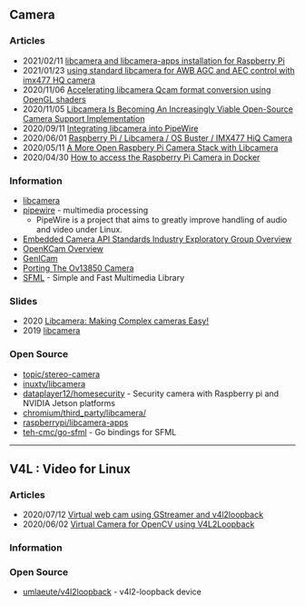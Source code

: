 ## Camera


### Articles
- 2021/02/11 [libcamera and libcamera-apps installation for Raspberry Pi](https://www.raspberrypi.org/documentation/linux/software/libcamera/README.md)
- 2021/01/23 [using standard libcamera for AWB AGC and AEC control with imx477 HQ camera](https://www.arducam.com/forums/topic/using-standard-libcamera-for-awb-agc-and-aec-control-with-imx477-hq-camera/)
- 2020/11/06 [Accelerating libcamera Qcam format conversion using OpenGL shaders](https://www.linaro.org/blog/accelerating-libcamera-qcam-format-conversion-using-opengl-shaders/)
- 2020/11/05 [Libcamera Is Becoming An Increasingly Viable Open-Source Camera Support Implementation](https://www.phoronix.com/scan.php?page=news_item&px=Libcamera-ELC-E-2019)
- 2020/09/11 [Integrating libcamera into PipeWire](https://www.collabora.com/news-and-blog/blog/2020/09/11/integrating-libcamera-into-pipewire/)
- 2020/06/01 [Raspberry Pi / Libcamera / OS Buster / IMX477 HiQ Camera](https://forum.openframeworks.cc/t/raspberry-pi-libcamera-os-buster-imx477-hiq-camera/35803)
- 2020/05/11 [A More Open Raspbery Pi Camera Stack with Libcamera](https://hackaday.com/2020/05/11/a-more-open-raspberry-pi-camera-stack-with-libcamera/)
- 2020/04/30 [How to access the Raspberry Pi Camera in Docker](https://www.losant.com/blog/how-to-access-the-raspberry-pi-camera-in-docker)


### Information
- [libcamera](https://libcamera.org/) 
- [pipewire](https://pipewire.org/) - multimedia processing
    - PipeWire is a project that aims to greatly improve handling of audio and video under Linux.
- [Embedded Camera API Standards Industry Exploratory Group Overview](https://www.khronos.org/embedded-camera)
- [OpenKCam Overview](https://www.khronos.org/openkcam)
- [GenICam](https://www.emva.org/standards-technology/genicam/)
- [Porting The Ov13850 Camera](https://sebastianfricke.me/porting-the-ov13850-camera/)
- [SFML](https://www.sfml-dev.org/) - Simple and Fast Multimedia Library


### Slides
- 2020 [Libcamera: Making Complex cameras Easy!](https://conf.linuxappsummit.org/event/1/contributions/6/attachments/1/2/Libcamera-umang-jain.pdf)
- 2019 [libcamera](https://static.sched.com/hosted_files/osseu19/21/libcamera.pdf)


### Open Source
- [topic/stereo-camera](https://github.com//topics/stereo-camera)
- [inuxtv/libcamera](https://git.linuxtv.org/libcamera.git/)
- [dataplayer12/homesecurity](https://github.com/dataplayer12/homesecurity) - Security camera with Raspberry pi and NVIDIA Jetson platforms
- [chromium/third_party/libcamera/](https://chromium.googlesource.com/chromiumos/third_party/libcamera/)
- [raspberrypi/libcamera-apps](https://github.com/raspberrypi/libcamera-apps) 
- [teh-cmc/go-sfml](https://github.com/teh-cmc/go-sfml) - Go bindings for SFML


--------------------
## V4L : Video for Linux

### Articles
- 2020/07/12 [Virtual web cam using GStreamer and v4l2loopback](https://aweirdimagination.net/2020/07/12/virtual-web-cam-using-gstreamer-and-v4l2loopback/)
- 2020/06/02 [Virtual Camera for OpenCV using V4L2Loopback](https://arcoresearchgroup.wordpress.com/2020/06/02/virtual-camera-for-opencv-using-v4l2loopback/)


### Information



### Open Source
- [umlaeute/v4l2loopback](https://github.com/umlaeute/v4l2loopback) - v4l2-loopback device



